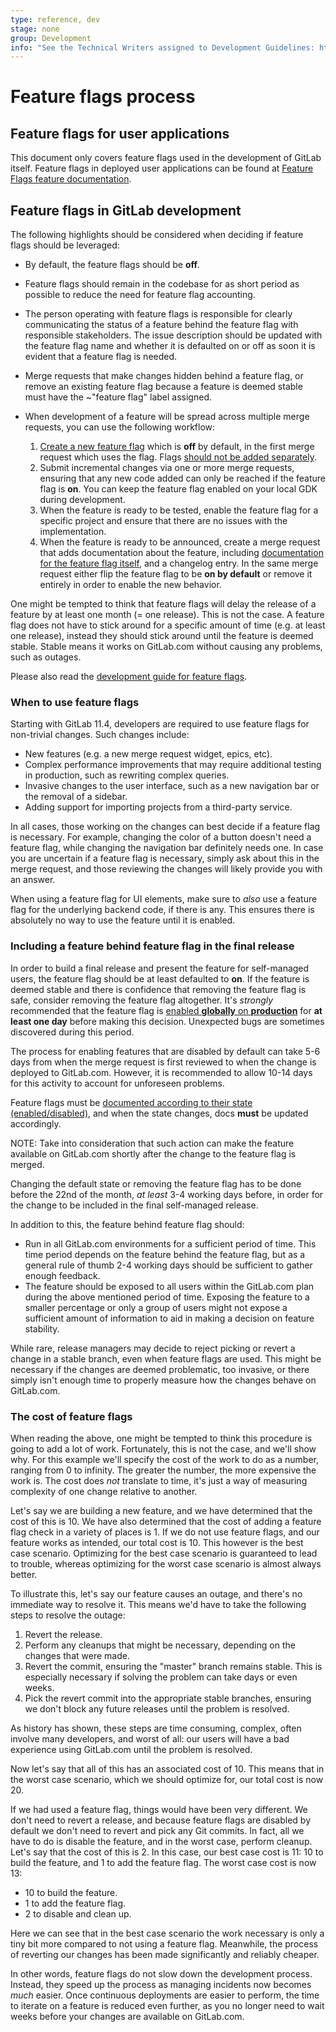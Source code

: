 ```yaml
---
type: reference, dev
stage: none
group: Development
info: "See the Technical Writers assigned to Development Guidelines: https://about.gitlab.com/handbook/engineering/ux/technical-writing/#assignments-to-development-guidelines"
---
```


# Feature flags process

## Feature flags for user applications

This document only covers feature flags used in the development of GitLab
itself. Feature flags in deployed user applications can be found at
[Feature Flags feature documentation](../../operations/feature_flags.md).

## Feature flags in GitLab development

The following highlights should be considered when deciding if feature flags
should be leveraged:

- By default, the feature flags should be **off**.
- Feature flags should remain in the codebase for as short period as possible
  to reduce the need for feature flag accounting.
- The person operating with feature flags is responsible for clearly communicating
  the status of a feature behind the feature flag with responsible stakeholders. The
  issue description should be updated with the feature flag name and whether it is
  defaulted on or off as soon it is evident that a feature flag is needed.
- Merge requests that make changes hidden behind a feature flag, or remove an
  existing feature flag because a feature is deemed stable must have the
  ~"feature flag" label assigned.
- When development of a feature will be spread across multiple merge
  requests, you can use the following workflow:

  1. [Create a new feature flag](development.md#create-a-new-feature-flag)
     which is **off** by default, in the first merge request which uses the flag.
     Flags [should not be added separately](development.md#risk-of-a-broken-master-main-branch).
  1. Submit incremental changes via one or more merge requests, ensuring that any
     new code added can only be reached if the feature flag is **on**.
     You can keep the feature flag enabled on your local GDK during development.
  1. When the feature is ready to be tested, enable the feature flag for
     a specific project and ensure that there are no issues with the implementation.
  1. When the feature is ready to be announced, create a merge request that adds
     documentation about the feature, including [documentation for the feature flag itself](../documentation/feature_flags.md),
     and a changelog entry. In the same merge request either flip the feature flag to
     be **on by default** or remove it entirely in order to enable the new behavior.

One might be tempted to think that feature flags will delay the release of a
feature by at least one month (= one release). This is not the case. A feature
flag does not have to stick around for a specific amount of time
(e.g. at least one release), instead they should stick around until the feature
is deemed stable. Stable means it works on GitLab.com without causing any
problems, such as outages.

Please also read the [development guide for feature flags](development.md).

### When to use feature flags

Starting with GitLab 11.4, developers are required to use feature flags for
non-trivial changes. Such changes include:

- New features (e.g. a new merge request widget, epics, etc).
- Complex performance improvements that may require additional testing in
  production, such as rewriting complex queries.
- Invasive changes to the user interface, such as a new navigation bar or the
  removal of a sidebar.
- Adding support for importing projects from a third-party service.

In all cases, those working on the changes can best decide if a feature flag is
necessary. For example, changing the color of a button doesn't need a feature
flag, while changing the navigation bar definitely needs one. In case you are
uncertain if a feature flag is necessary, simply ask about this in the merge
request, and those reviewing the changes will likely provide you with an answer.

When using a feature flag for UI elements, make sure to _also_ use a feature
flag for the underlying backend code, if there is any. This ensures there is
absolutely no way to use the feature until it is enabled.

### Including a feature behind feature flag in the final release

In order to build a final release and present the feature for self-managed
users, the feature flag should be at least defaulted to **on**. If the feature
is deemed stable and there is confidence that removing the feature flag is safe,
consider removing the feature flag altogether. It's _strongly_ recommended that
the feature flag is [enabled **globally** on **production**](controls.md#enabling-a-feature-for-gitlabcom) for **at least one day**
before making this decision. Unexpected bugs are sometimes discovered during this period.

The process for enabling features that are disabled by default can take 5-6 days
from when the merge request is first reviewed to when the change is deployed to
GitLab.com. However, it is recommended to allow 10-14 days for this activity to
account for unforeseen problems.

Feature flags must be [documented according to their state (enabled/disabled)](../documentation/feature_flags.md),
and when the state changes, docs **must** be updated accordingly.

NOTE:
Take into consideration that such action can make the feature available on
GitLab.com shortly after the change to the feature flag is merged.

Changing the default state or removing the feature flag has to be done before
the 22nd of the month, _at least_ 3-4 working days before, in order for the change
to be included in the final self-managed release.

In addition to this, the feature behind feature flag should:

- Run in all GitLab.com environments for a sufficient period of time. This time
  period depends on the feature behind the feature flag, but as a general rule of
  thumb 2-4 working days should be sufficient to gather enough feedback.
- The feature should be exposed to all users within the GitLab.com plan during
  the above mentioned period of time. Exposing the feature to a smaller percentage
  or only a group of users might not expose a sufficient amount of information to aid in
  making a decision on feature stability.

While rare, release managers may decide to reject picking or revert a change in
a stable branch, even when feature flags are used. This might be necessary if
the changes are deemed problematic, too invasive, or there simply isn't enough
time to properly measure how the changes behave on GitLab.com.

### The cost of feature flags

When reading the above, one might be tempted to think this procedure is going to
add a lot of work. Fortunately, this is not the case, and we'll show why. For
this example we'll specify the cost of the work to do as a number, ranging from
0 to infinity. The greater the number, the more expensive the work is. The cost
does _not_ translate to time, it's just a way of measuring complexity of one
change relative to another.

Let's say we are building a new feature, and we have determined that the cost of
this is 10. We have also determined that the cost of adding a feature flag check
in a variety of places is 1. If we do not use feature flags, and our feature
works as intended, our total cost is 10. This however is the best case scenario.
Optimizing for the best case scenario is guaranteed to lead to trouble, whereas
optimizing for the worst case scenario is almost always better.

To illustrate this, let's say our feature causes an outage, and there's no
immediate way to resolve it. This means we'd have to take the following steps to
resolve the outage:

1. Revert the release.
1. Perform any cleanups that might be necessary, depending on the changes that
   were made.
1. Revert the commit, ensuring the "master" branch remains stable. This is
   especially necessary if solving the problem can take days or even weeks.
1. Pick the revert commit into the appropriate stable branches, ensuring we
   don't block any future releases until the problem is resolved.

As history has shown, these steps are time consuming, complex, often involve
many developers, and worst of all: our users will have a bad experience using
GitLab.com until the problem is resolved.

Now let's say that all of this has an associated cost of 10. This means that in
the worst case scenario, which we should optimize for, our total cost is now 20.

If we had used a feature flag, things would have been very different. We don't
need to revert a release, and because feature flags are disabled by default we
don't need to revert and pick any Git commits. In fact, all we have to do is
disable the feature, and in the worst case, perform cleanup. Let's say that
the cost of this is 2. In this case, our best case cost is 11: 10 to build the
feature, and 1 to add the feature flag. The worst case cost is now 13:

- 10 to build the feature.
- 1 to add the feature flag.
- 2 to disable and clean up.

Here we can see that in the best case scenario the work necessary is only a tiny
bit more compared to not using a feature flag. Meanwhile, the process of
reverting our changes has been made significantly and reliably cheaper.

In other words, feature flags do not slow down the development process. Instead,
they speed up the process as managing incidents now becomes _much_ easier. Once
continuous deployments are easier to perform, the time to iterate on a feature
is reduced even further, as you no longer need to wait weeks before your changes
are available on GitLab.com.
